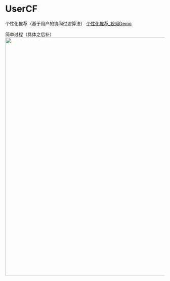 # UserCF
个性化推荐（基于用户的协同过滤算法）
[个性化推荐_视频Demo](https://github.com/xuzichang/UserCF/blob/master/rec%20demo.mp4)

简单过程（具体之后补）
<img src="https://github.com/xuzichang/UserCF/blob/master/ImgForReadme/userCF.jpg" width="750"/>
